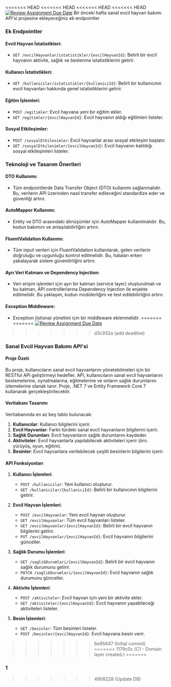 <<<<<<< HEAD
<<<<<<< HEAD
<<<<<<< HEAD
<<<<<<< HEAD
[![Review Assignment Due Date](https://classroom.github.com/assets/deadline-readme-button-24ddc0f5d75046c5622901739e7c5dd533143b0c8e959d652212380cedb1ea36.svg)](https://classroom.github.com/a/5N8YvsIa)
Bir önceki hafta sanal evcil hayvan bakımı API'si projesine ekleyeceğiniz ek endpointler 

### Ek Endpointler

#### Evcil Hayvan İstatistikleri:
- `GET /evcilHayvanlar/istatistikler/{evcilHayvanId}`: Belirli bir evcil hayvanın aktivite, sağlık ve beslenme istatistiklerini getirir.

#### Kullanıcı İstatistikleri:
- `GET /kullanicilar/istatistikler/{kullaniciId}`: Belirli bir kullanıcının evcil hayvanları hakkında genel istatistiklerini getirir.

#### Eğitim İşlemleri:
- `POST /egitimler`: Evcil hayvana yeni bir eğitim ekler.
- `GET /egitimler/{evcilHayvanId}`: Evcil hayvanın aldığı eğitimleri listeler.

#### Sosyal Etkileşimler:
- `POST /sosyalEtkilesimler`: Evcil hayvanlar arası sosyal etkileşim başlatır.
- `GET /sosyalEtkilesimler/{evcilHayvanId}`: Evcil hayvanın katıldığı sosyal etkileşimleri listeler.

### Teknoloji ve Tasarım Önerileri

#### DTO Kullanımı:
- Tüm endpointlerde Data Transfer Object (DTO) kullanımı sağlanmalıdır. Bu, verilerin API üzerinden nasıl transfer edileceğini standardize eder ve güvenliği artırır.

#### AutoMapper Kullanımı:
- Entity ve DTO arasındaki dönüşümler için AutoMapper kullanılmalıdır. Bu, kodun bakımını ve anlaşılabilirliğini artırır.

#### FluentValidation Kullanımı:
- Tüm input verileri için FluentValidation kullanılarak, gelen verilerin doğruluğu ve uygunluğu kontrol edilmelidir. Bu, hataları erken yakalayarak sistem güvenilirliğini artırır.

#### Ayrı Veri Katmanı ve Dependency Injection:
- Veri erişim işlemleri için ayrı bir katman (service layer) oluşturulmalı ve bu katman, API controllerlarına Dependency Injection ile enjekte edilmelidir. Bu yaklaşım, kodun modülerliğini ve test edilebilirliğini artırır.

#### Exception Middleware:
- Exception (istisna) yönetimi için bir middleware eklenmelidir.
=======
=======
[![Review Assignment Due Date](https://classroom.github.com/assets/deadline-readme-button-24ddc0f5d75046c5622901739e7c5dd533143b0c8e959d652212380cedb1ea36.svg)](https://classroom.github.com/a/b2uNUfo9)
>>>>>>> d3c932a (add deadline)
### Sanal Evcil Hayvan Bakımı API'si

#### Proje Özeti
Bu proje, kullanıcıların sanal evcil hayvanlarını yönetebilmeleri için bir RESTful API geliştirmeyi hedefler. API, kullanıcıların sanal evcil hayvanlarını beslemelerine, oynatmalarına, eğitmelerine ve onların sağlık durumlarını izlemelerine olanak tanır. Proje, .NET 7 ve Entity Framework Core 7 kullanarak gerçekleştirilecektir.

#### Veritabanı Tasarımı
Veritabanında en az beş tablo bulunacak:
1. **Kullanıcılar**: Kullanıcı bilgilerini içerir.
2. **Evcil Hayvanlar**: Farklı türdeki sanal evcil hayvanların bilgilerini içerir.
3. **Sağlık Durumları**: Evcil hayvanların sağlık durumlarını kaydeder.
4. **Aktiviteler**: Evcil hayvanlarla yapılabilecek aktiviteleri içerir (örn. yürüyüş, oyun, eğitim).
5. **Besinler**: Evcil hayvanlara verilebilecek çeşitli besinlerin bilgilerini içerir.

#### API Fonksiyonları
1. **Kullanıcı İşlemleri**:
   - `POST /kullanicilar`: Yeni kullanıcı oluşturur.
   - `GET /kullanicilar/{kullaniciId}`: Belirli bir kullanıcının bilgilerini getirir.

2. **Evcil Hayvan İşlemleri**:
   - `POST /evcilHayvanlar`: Yeni evcil hayvan oluşturur.
   - `GET /evcilHayvanlar`: Tüm evcil hayvanları listeler.
   - `GET /evcilHayvanlar/{evcilHayvanId}`: Belirli bir evcil hayvanın bilgilerini getirir.
   - `PUT /evcilHayvanlar/{evcilHayvanId}`: Evcil hayvanın bilgilerini günceller.

3. **Sağlık Durumu İşlemleri**:
   - `GET /saglikDurumlari/{evcilHayvanId}`: Belirli bir evcil hayvanın sağlık durumunu getirir.
   - `PATCH /saglikDurumlari/{evcilHayvanId}`: Evcil hayvanın sağlık durumunu günceller.

4. **Aktivite İşlemleri**:
   - `POST /aktiviteler`: Evcil hayvan için yeni bir aktivite ekler.
   - `GET /aktiviteler/{evcilHayvanId}`: Evcil hayvanın yapabileceği aktiviteleri listeler.

5. **Besin İşlemleri**:
   - `GET /besinler`: Tüm besinleri listeler.
   - `POST /besinler/{evcilHayvanId}`: Evcil hayvana besin verir.
>>>>>>> 6e95647 (Initial commit)
=======
>>>>>>> 1179c0c (C1 - Domain layer created.)
=======
### 1
>>>>>>> 4908228 (Update DB)
